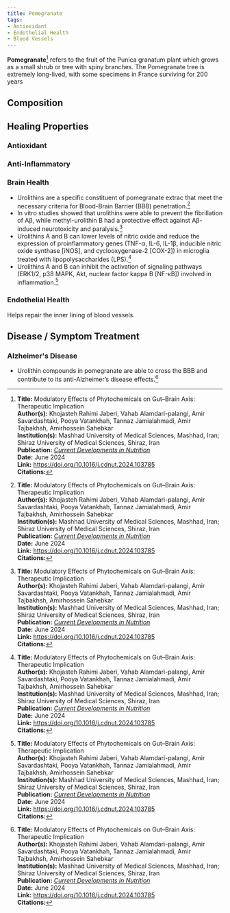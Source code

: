 ```yaml
---
title: Pomegranate
tags:
- Antioxidant
- Endothelial Health
- Blood Vessels
---
```

**Pomegranate**[^1] refers to the fruit of the Punica granatum plant which grows as a small shrub or tree with spiny branches.  The Pomegranate tree is extremely long-lived, with some specimens in France surviving for 200 years

## Composition

## Healing Properties

### Antioxidant

### Anti-Inflammatory

### Brain Health

- Urolithins are a specific constituent of pomegranate extrac that meet the necessary criteria for Blood-Brain Barrier (BBB) penetration.[^1]
- In vitro studies showed that urolithins were able to prevent the fibrillation of Aβ, while methyl-urolithin B had a protective effect against Aβ-induced neurotoxicity and paralysis.[^1]
- Urolithins A and B can lower levels of nitric oxide and reduce the expression of proinflammatory genes (TNF-α, IL-6, IL-1β, inducible nitric oxide synthase [iNOS], and cyclooxygenase-2 [COX-2]) in microglia treated with lipopolysaccharides (LPS).[^1]
- Urolithins A and B can inhibit the activation of signaling pathways (ERK1/2, p38 MAPK, Akt, nuclear factor kappa B [NF-κB]) involved in inflammation.[^1]

### Endothelial Health

Helps repair the inner lining of blood vessels.

## Disease / Symptom Treatment

### Alzheimer's Disease

- Urolithin compounds in pomegranate are able to cross the BBB and contribute to its anti-Alzheimer’s disease effects.[^1]

[^1]: **Title:** Modulatory Effects of Phytochemicals on Gut–Brain Axis: Therapeutic Implication<br>**Author(s):**  Khojasteh Rahimi Jaberi, Vahab Alamdari-palangi, Amir Savardashtaki, Pooya Vatankhah, Tannaz Jamialahmadi, Amir Tajbakhsh, Amirhossein Sahebkar<br>**Institution(s):** Mashhad University of Medical Sciences, Mashhad, Iran; Shiraz University of Medical Sciences, Shiraz, Iran<br>**Publication:** <i>[Current Developments in Nutrition](https://www.sciencedirect.com/journal/current-developments-in-nutrition)</i><br>**Date:** June 2024<br>**Link:** https://doi.org/10.1016/j.cdnut.2024.103785<br>**Citations:**

[^2]: **Title:** <br>**Author(s):**  <br>**Institution(s):** <br>**Publication:** <i> </i><br>**Date:** <br>**Abstract:** <i> </i><br>**Link:** []()<br>**Citations:**